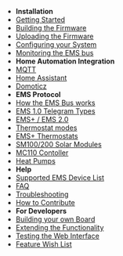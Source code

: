 * **Installation**
* [Getting Started](getting_started)
* [Building the Firmware](Building-firmware)
* [Uploading the Firmware](Uploading-firmware)
* [Configuring your System](Configure-firmware)
* [Monitoring the EMS bus](Running-and-Monitoring)
* **Home Automation Integration**
* [MQTT](MQTT)
* [Home Assistant](Home-Assistant)
* [Domoticz](Domoticz)
* **EMS Protocol**
* [How the EMS Bus works](How-the-EMS-bus-works)
* [EMS 1.0 Telegram Types](EMS-Telegram-Types)
* [EMS+ / EMS 2.0](Deciphering-EMS-Plus)
* [Thermostat modes](Thermostat-Modes-RC35-vs-RC300)
* [EMS+ Thermostats](RC3xx-Thermostats)
* [SM100/200 Solar Modules](SM100)
* [MC110 Contoller](MC110-controller)
* [Heat Pumps](HeatPump)
* **Help**
* [Supported EMS Device List](Supported-EMS-Devices)
* [FAQ](FAQ)
* [Troubleshooting](Troubleshooting)
* [How to Contribute](Contributing)
* **For Developers**
* [Building your own Board](Building-your-own-test-circuit)
* [Extending the Functionality](How-the-Code-Works)
* [Testing the Web Interface](Web-test)
* [Feature Wish List](wish-list)
